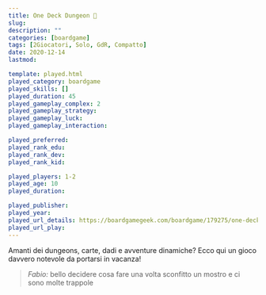 ```yaml
---
title: One Deck Dungeon 🎲
slug: 
description: ""
categories: [boardgame]
tags: [2Giocatori, Solo, GdR, Compatto]
date: 2020-12-14
lastmod: 

template: played.html
played_category: boardgame
played_skills: []
played_duration: 45
played_gameplay_complex: 2
played_gameplay_strategy: 
played_gameplay_luck: 
played_gameplay_interaction: 

played_preferred: 
played_rank_edu: 
played_rank_dev: 
played_rank_kid: 

played_players: 1-2
played_age: 10
played_duration: 

played_publisher: 
played_year: 
played_url_details: https://boardgamegeek.com/boardgame/179275/one-deck-dungeon
played_url_play: 
---
```


Amanti dei dungeons, carte, dadi  e avventure dinamiche?
Ecco qui un gioco davvero notevole da portarsi in vacanza!

> *Fabio:*
> bello decidere cosa fare una volta sconfitto un mostro e ci sono molte trappole


